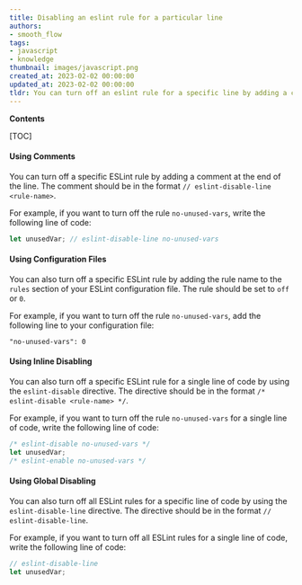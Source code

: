 ```yaml
---
title: Disabling an eslint rule for a particular line
authors:
- smooth_flow
tags:
- javascript
- knowledge
thumbnail: images/javascript.png
created_at: 2023-02-02 00:00:00
updated_at: 2023-02-02 00:00:00
tldr: You can turn off an eslint rule for a specific line by adding a comment with `eslint-disable-line` followed by the rule name.
---
```


**Contents**

[TOC]

#### Using Comments 

You can turn off a specific ESLint rule by adding a comment at the end of the line. The comment should be in the format `// eslint-disable-line <rule-name>`. 

For example, if you want to turn off the rule `no-unused-vars`, write the following line of code:

```js
let unusedVar; // eslint-disable-line no-unused-vars
```

#### Using Configuration Files

You can also turn off a specific ESLint rule by adding the rule name to the `rules` section of your ESLint configuration file. The rule should be set to `off` or `0`. 

For example, if you want to turn off the rule `no-unused-vars`, add the following line to your configuration file:

```
"no-unused-vars": 0
```

#### Using Inline Disabling 

You can also turn off a specific ESLint rule for a single line of code by using the `eslint-disable` directive. The directive should be in the format `/* eslint-disable <rule-name> */`. 

For example, if you want to turn off the rule `no-unused-vars` for a single line of code, write the following line of code:

```js
/* eslint-disable no-unused-vars */
let unusedVar;
/* eslint-enable no-unused-vars */
```

#### Using Global Disabling 

You can also turn off all ESLint rules for a specific line of code by using the `eslint-disable-line` directive. The directive should be in the format `// eslint-disable-line`.

For example, if you want to turn off all ESLint rules for a single line of code, write the following line of code:

```js
// eslint-disable-line
let unusedVar;
```

